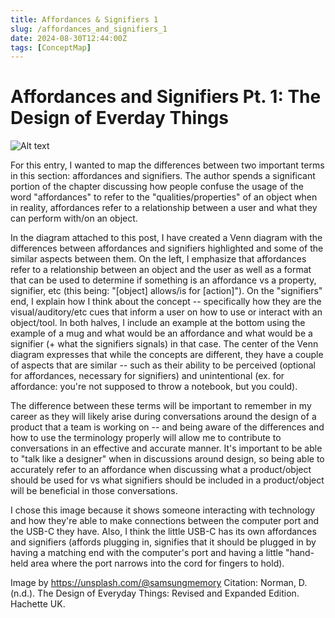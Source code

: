 ```yaml
---
title: Affordances & Signifiers 1
slug: /affordances_and_signifiers_1
date: 2024-08-30T12:44:00Z
tags: [ConceptMap]
---
```


# Affordances and Signifiers Pt. 1: The Design of Everday Things

![Alt text](https://images.unsplash.com/photo-1659543038858-9673fc324a89?q=80&w=2070&auto=format&fit=crop&ixlib=rb-4.0.3&ixid=M3wxMjA3fDB8MHxwaG90by1wYWdlfHx8fGVufDB8fHx8fA%3D%3D "Samsung Image")

For this entry, I wanted to map the differences between two important terms in this section: affordances and signifiers. The author spends a significant portion of the chapter discussing how people confuse the usage of the word "affordances" to refer to the "qualities/properties" of an object when in reality, affordances refer to a relationship between a user and what they can perform with/on an object.

In the diagram attached to this post, I have created a Venn diagram with the differences between affordances and signifiers highlighted and some of the similar aspects between them. On the left, I emphasize that affordances refer to a relationship between an object and the user as well as a format that can be used to determine if something is an affordance vs a property, signifier, etc (this being: "[object] allows/is for [action]"). On the "signifiers" end, I explain how I think about the concept -- specifically how they are the visual/auditory/etc cues that inform a user on how to use or interact with an object/tool. In both halves, I include an example at the bottom using the example of a mug and what would be an affordance and what would be a signifier (+ what the signifiers signals) in that case. The center of the Venn diagram expresses that while the concepts are different, they have a couple of aspects that are similar -- such as their ability to be perceived (optional for affordances, necessary for signifiers) and unintentional (ex. for affordance: you're not supposed to throw a notebook, but you could).

The difference between these terms will be important to remember in my career as they will likely arise during conversations around the design of a product that a team is working on -- and being aware of the differences and how to use the terminology properly will allow me to contribute to conversations in an effective and accurate manner. It's important to be able to "talk like a designer" when in discussions around design, so being able to accurately refer to an affordance when discussing what a product/object should be used for vs what signifiers should be included in a product/object will be beneficial in those conversations.

I chose this image because it shows someone interacting with technology and how they're able to make connections between the computer port and the USB-C they have. Also, I think the little USB-C has its own affordances and signifiers (affords plugging in, signifies that it should be plugged in by having a matching end with the computer's port and having a little "hand-held area where the port narrows into the cord for fingers to hold).

Image by https://unsplash.com/@samsungmemory
Citation: Norman, D. (n.d.). The Design of Everyday Things: Revised and Expanded Edition. Hachette UK.